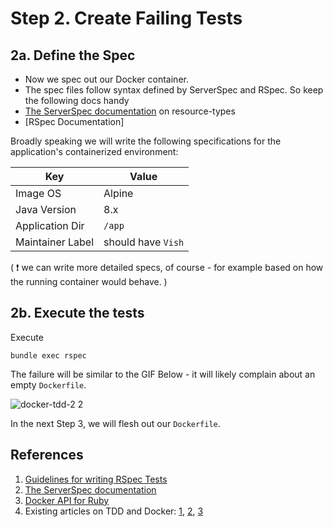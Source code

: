 # Step 2. Create Failing Tests

## 2a. Define the Spec

* Now we spec out our Docker container. 
* The spec files follow syntax defined by ServerSpec and RSpec. So keep the following docs handy 
* [The ServerSpec documentation](http://serverspec.org/resource_types.html) on resource-types
* [RSpec Documentation]

Broadly speaking we will write the following specifications for the application's containerized environment:

| Key | Value |
|-----|-------|
| Image OS | Alpine |
| Java Version | 8.x |
| Application Dir | `/app` |
| Maintainer Label | should have `Vish` |

( :exclamation: we can write more detailed specs, of course - for example based on how the running container would behave. )

## 2b. Execute the tests

Execute

```
bundle exec rspec
```

The failure will be similar to the GIF Below - it will likely complain about an empty `Dockerfile`.

![docker-tdd-2 2](https://user-images.githubusercontent.com/13379978/36944636-c7fed2f0-1fc6-11e8-97f7-9320d02cd1f0.gif)


In the next Step 3, we will flesh out our `Dockerfile`.

## References

1. [Guidelines for writing RSpec Tests](http://www.betterspecs.org/)
1. [The ServerSpec documentation](http://serverspec.org/resource_types.html)
1. [Docker API for Ruby](https://github.com/swipely/docker-api)
1. Existing articles on TDD and Docker: [1](https://www.unixdaemon.net/tools/testing-dockerfiles-with-serverspec/), [2](https://medium.com/@jesseadametz/test-driven-development-for-your-dockerfiles-350d4d415df7), [3](https://robots.thoughtbot.com/tdd-your-dockerfiles-with-rspec-and-serverspec)